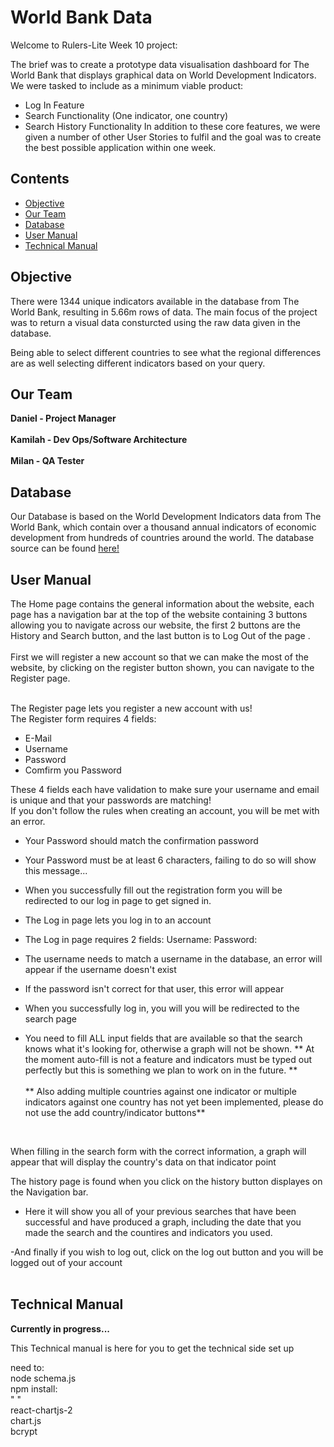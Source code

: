 # World Bank Data

Welcome to Rulers-Lite Week 10 project:

The brief was to create a prototype data visualisation dashboard for The World Bank that displays graphical data on World Development Indicators. 
We were tasked to include as a minimum viable product:
 - Log In Feature
 - Search Functionality (One indicator, one country)
 - Search History Functionality
In addition to these core features, we were given a number of other User Stories to fulfil and the goal was to create the best possible application within one week. 


## Contents

 - [Objective](#Objective)
 - [Our Team](#Our-Team)
 - [Database](#Database)
 - [User Manual](#User-Manual)
 - [Technical Manual](#Technical-Manual)


## Objective

There were 1344 unique indicators available in the database from The World Bank, resulting in 5.66m rows of data. The main focus of the project was to return a visual data consturcted using the raw data given in the database. 

Being able to select different countries to see what the regional differences are as well selecting different indicators based on your query. 

## Our Team

**Daniel - Project Manager**<br />
<br />
**Kamilah - Dev Ops/Software Architecture**<br />
<br />
**Milan - QA Tester**<br />

## Database

Our Database is based on the World Development Indicators data from The World Bank, which contain over a thousand annual indicators of
economic development from hundreds of countries around the world. 
The database source can be found [here!](https://www.kaggle.com/kaggle/world-development-indicators)

## User Manual

The Home page contains the general information about the website, each page has a navigation bar at the top of the website containing 3 buttons allowing you to navigate across our website, the first 2 buttons are the History and Search button, and the last button is to Log Out of the page .<br /><br />
First we will register a new account so that we can make the most of the website, by clicking on the register button shown, you can navigate to the Register page. <br /><br />

The Register page lets you register a new account with us!<br />
The Register form requires 4 fields:
- E-Mail
- Username
- Password
- Comfirm you Password

These 4 fields each have validation to make sure your username and email is unique and that your passwords are matching! <br/>
If you don't follow the rules when creating an account, you will be met with an error.

- Your Password should match the confirmation password

- Your Password must be at least 6 characters, failing to do so will show this message...

- When you successfully fill out the registration form you will be redirected to our log in page to get signed in.

- The Log in page lets you log in to an account <br />

- The Log in page requires 2 fields:
Username:
Password:

- The username needs to match a username in the database, an error will appear if the username doesn't exist

- If the password isn't correct for that user, this error will appear

- When you successfully log in, you will you will be redirected to the search page

- You need to fill ALL input fields that are available so that the search knows what it's looking for, otherwise a graph will not be shown. 
** At the moment auto-fill is not a feature and indicators must be typed out perfectly but this is something we plan to work on in the future. **
<br/><br/>
** Also adding multiple countries against one indicator or multiple indicators against one country has not yet been implemented, please do not use the add country/indicator buttons** 
<br />

When filling in the search form with the correct information, a graph will appear that will display the country's data on that indicator point
<br />

The history page is found when you click on the history button displayes on the Navigation bar.

- Here it will show you all of your previous searches that have been successful and have produced a graph, including the date that you made the search and the countires and indicators you used.<br/>

-And finally if you wish to log out, click on the log out button and you will be logged out of your account <br/><br/>


## Technical Manual

**Currently in progress...**

This Technical manual is here for you to get the technical side set up

need to: <br />
node schema.js <br />
npm install: <br />
"     " <br />
react-chartjs-2 <br />
chart.js <br />
bcrypt <br />



